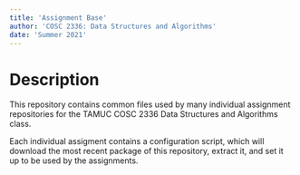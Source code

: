 ```yaml
---
title: 'Assignment Base'
author: 'COSC 2336: Data Structures and Algorithms'
date: 'Summer 2021'
---
```


# Description

This repository contains common files used by many individual assignment repositories
for the TAMUC COSC 2336 Data Structures and Algorithms class.


Each individual assigment contains a configuration script, which will download
the most recent package of this repository, extract it, and set it up to be
used by the assignments.
